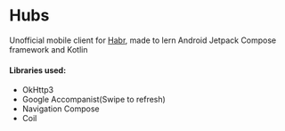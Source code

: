 # Hubs
Unofficial mobile client for [Habr](https://habr.com), made to lern Android Jetpack Compose framework and Kotlin

#### Libraries used:
- OkHttp3
- Google Accompanist(Swipe to refresh)
- Navigation Compose
- Coil
